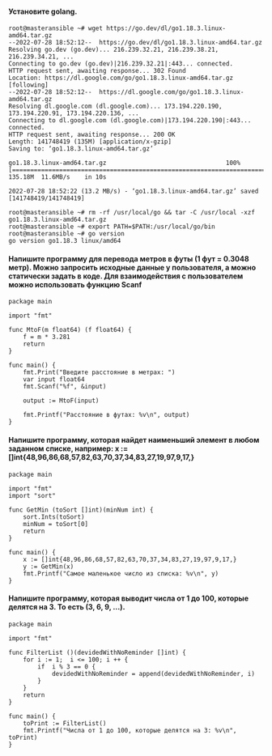 
#### Установите golang.
````
root@masteransible ~# wget https://go.dev/dl/go1.18.3.linux-amd64.tar.gz
--2022-07-28 18:52:12--  https://go.dev/dl/go1.18.3.linux-amd64.tar.gz
Resolving go.dev (go.dev)... 216.239.32.21, 216.239.38.21, 216.239.34.21, ...
Connecting to go.dev (go.dev)|216.239.32.21|:443... connected.
HTTP request sent, awaiting response... 302 Found
Location: https://dl.google.com/go/go1.18.3.linux-amd64.tar.gz [following]
--2022-07-28 18:52:12--  https://dl.google.com/go/go1.18.3.linux-amd64.tar.gz
Resolving dl.google.com (dl.google.com)... 173.194.220.190, 173.194.220.91, 173.194.220.136, ...
Connecting to dl.google.com (dl.google.com)|173.194.220.190|:443... connected.
HTTP request sent, awaiting response... 200 OK
Length: 141748419 (135M) [application/x-gzip]
Saving to: ‘go1.18.3.linux-amd64.tar.gz’

go1.18.3.linux-amd64.tar.gz                                 100%[========================================================================================================================================>] 135.18M  11.6MB/s    in 10s

2022-07-28 18:52:22 (13.2 MB/s) - ‘go1.18.3.linux-amd64.tar.gz’ saved [141748419/141748419]
````
````
root@masteransible ~# rm -rf /usr/local/go && tar -C /usr/local -xzf go1.18.3.linux-amd64.tar.gz
root@masteransible ~# export PATH=$PATH:/usr/local/go/bin
root@masteransible ~# go version
go version go1.18.3 linux/amd64
````

#### Напишите программу для перевода метров в футы (1 фут = 0.3048 метр). Можно запросить исходные данные у пользователя, а можно статически задать в коде. Для взаимодействия с пользователем можно использовать функцию Scanf

````
package main

import "fmt"

func MtoF(m float64) (f float64) {
	f = m * 3.281
	return
}

func main() {
	fmt.Print("Введите расстояние в метрах: ")
	var input float64
	fmt.Scanf("%f", &input)

	output := MtoF(input)

	fmt.Printf("Расстояние в футах: %v\n", output)
}
````
#### Напишите программу, которая найдет наименьший элемент в любом заданном списке, например: x := []int{48,96,86,68,57,82,63,70,37,34,83,27,19,97,9,17,}

````
package main

import "fmt"
import "sort"

func GetMin (toSort []int)(minNum int) {
	sort.Ints(toSort)
	minNum = toSort[0]
	return
}

func main() {
	x := []int{48,96,86,68,57,82,63,70,37,34,83,27,19,97,9,17,}
	y := GetMin(x)
	fmt.Printf("Самое маленькое число из списка: %v\n", y)
}
````


#### Напишите программу, которая выводит числа от 1 до 100, которые делятся на 3. То есть (3, 6, 9, …).

````
package main

import "fmt"

func FilterList ()(devidedWithNoReminder []int) {
	for i := 1;  i <= 100; i ++ {
		if	i % 3 == 0 { 
			devidedWithNoReminder = append(devidedWithNoReminder, i)
		}
	}	
	return
}

func main() {
	toPrint := FilterList()
	fmt.Printf("Числа от 1 до 100, которые делятся на 3: %v\n", toPrint)
}
````



